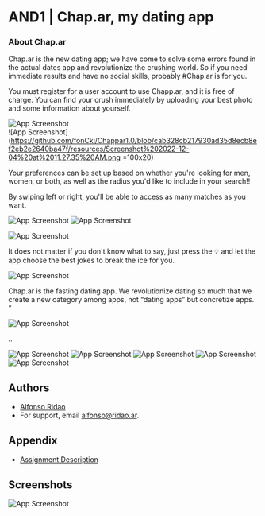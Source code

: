 
# AND1 | Chap.ar, my dating app



### About Chap.ar
Chap.ar is the new dating app; we have come to solve some errors found in the actual dates app and revolutionize the crushing world. So if you need immediate results and have no social skills, probably #Chap.ar is for you.

You must register for a user account to use Chapp.ar, and it is free of charge. You can find your crush immediately by uploading your best photo and some information about yourself.

![App Screenshot](https://github.com/fonCki/Chappar1.0/blob/b4d4e5834e8c0ba5e12b3e555bf4339c279f92bf/resources/Screen_Recording_2022-12-04_at_11_27_52_AM_AdobeExpress.gif) \
![App Screenshot](https://github.com/fonCki/Chappar1.0/blob/cab328cb217930ad35d8ecb8ef2eb2e2640ba47f/resources/Screenshot%202022-12-04%20at%2011.27.35%20AM.png =100x20)


Your preferences can be set up based on whether you're looking for men, women, or both, as well as the radius you'd like to include in your search!!


By swiping left or right, you'll be able to access as many matches as you want.

![App Screenshot](https://github.com/fonCki/Chappar1.0/blob/b4d4e5834e8c0ba5e12b3e555bf4339c279f92bf/resources/Screen_Recording_2022-12-04_at_11_27_52_AM_AdobeExpress.gif) ![App Screenshot](https://github.com/fonCki/Chappar1.0/blob/b4d4e5834e8c0ba5e12b3e555bf4339c279f92bf/resources/Screen_Recording_2022-12-04_at_11_27_52_AM_AdobeExpress.gif)


![App Screenshot](https://github.com/fonCki/Chappar1.0/blob/cab328cb217930ad35d8ecb8ef2eb2e2640ba47f/resources/Screenshot%202022-12-04%20at%2011.49.08%20AM.png)

It does not matter if you don't know what to say, just press the 💡 and let the app choose the best jokes to break the ice for you.

![App Screenshot](https://github.com/fonCki/Chappar1.0/blob/cab328cb217930ad35d8ecb8ef2eb2e2640ba47f/resources/Screenshot%202022-12-04%20at%2011.49.21%20AM.png)

Chap.ar is the fasting dating app. We revolutionize dating so much that we create a new category among apps, not “dating apps” but concretize apps. “

![App Screenshot](https://github.com/fonCki/Chappar1.0/blob/cab328cb217930ad35d8ecb8ef2eb2e2640ba47f/resources/Screenshot%202022-12-04%20at%2011.50.18%20AM.png)


..

![App Screenshot](https://github.com/fonCki/Chappar1.0/blob/cab328cb217930ad35d8ecb8ef2eb2e2640ba47f/resources/Screenshot%202022-12-04%20at%2011.50.31%20AM.png)
![App Screenshot](https://github.com/fonCki/Chappar1.0/blob/cab328cb217930ad35d8ecb8ef2eb2e2640ba47f/resources/Screenshot%202022-12-04%20at%2011.50.45%20AM.png)
![App Screenshot](https://github.com/fonCki/Chappar1.0/blob/cab328cb217930ad35d8ecb8ef2eb2e2640ba47f/resources/Screenshot%202022-12-04%20at%2011.51.01%20AM.png)
![App Screenshot](https://github.com/fonCki/Chappar1.0/blob/cab328cb217930ad35d8ecb8ef2eb2e2640ba47f/resources/Screenshot%202022-12-04%20at%2011.51.30%20AM.png)
![App Screenshot](https://github.com/fonCki/Chappar1.0/blob/cab328cb217930ad35d8ecb8ef2eb2e2640ba47f/resources/Screenshot%202022-12-04%20at%2011.53.52%20AM.png)




## Authors

- [Alfonso Ridao](https://alfonso.ridao.ar)
- For support, email alfonso@ridao.ar.


## Appendix


- [Assignment Description](https://github.com/fonCki/BinarySearchTree/blob/a785444af118b6ae020ac83fc2ee1d95ef72bc83/extras/Assignment%20%20BST%20with%20a%20rebalance%20operation.pdf)
## Screenshots

![App Screenshot](https://github.com/fonCki/Chappar1.0/blob/b4d4e5834e8c0ba5e12b3e555bf4339c279f92bf/resources/Screen_Recording_2022-12-04_at_11_27_52_AM_AdobeExpress.gif)





